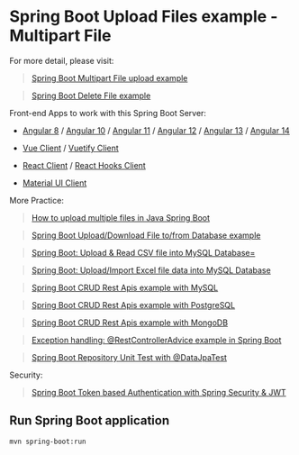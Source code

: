 # Spring Boot Upload Files example - Multipart File

For more detail, please visit:
> [Spring Boot Multipart File upload example](https://www.bezkoder.com/spring-boot-file-upload/)

> [Spring Boot Delete File example](https://www.bezkoder.com/spring-boot-delete-file/)

Front-end Apps to work with this Spring Boot Server:
- [Angular 8](https://www.bezkoder.com/angular-spring-boot-file-upload/) / [Angular 10](https://www.bezkoder.com/angular-10-file-upload/) / [Angular 11](https://www.bezkoder.com/angular-11-file-upload/) / [Angular 12](https://www.bezkoder.com/angular-12-file-upload/) / [Angular 13](https://www.bezkoder.com/angular-13-file-upload/) / [Angular 14](https://www.bezkoder.com/angular-14-file-upload/)

- [Vue Client](https://www.bezkoder.com/vue-axios-file-upload/) / [Vuetify Client](https://www.bezkoder.com/vuetify-file-upload/)

- [React Client](https://www.bezkoder.com/react-file-upload-axios/) / [React Hooks Client](https://www.bezkoder.com/react-hooks-file-upload/)

- [Material UI Client](https://www.bezkoder.com/material-ui-file-upload/)

More Practice:
> [How to upload multiple files in Java Spring Boot](https://www.bezkoder.com/spring-boot-upload-multiple-files/)

> [Spring Boot Upload/Download File to/from Database example](https://www.bezkoder.com/spring-boot-upload-file-database/)

> [Spring Boot: Upload & Read CSV file into MySQL Database=](https://www.bezkoder.com/spring-boot-upload-csv-file/)

> [Spring Boot: Upload/Import Excel file data into MySQL Database](https://www.bezkoder.com/spring-boot-upload-excel-file-database/)

> [Spring Boot CRUD Rest Apis example with MySQL](https://www.bezkoder.com/spring-boot-jpa-crud-rest-api/)

> [Spring Boot CRUD Rest Apis example with PostgreSQL](https://www.bezkoder.com/spring-boot-postgresql-example/)

> [Spring Boot CRUD Rest Apis example with MongoDB](https://www.bezkoder.com/spring-boot-mongodb-crud/)

> [Exception handling: @RestControllerAdvice example in Spring Boot](https://www.bezkoder.com/spring-boot-restcontrolleradvice/)

> [Spring Boot Repository Unit Test with @DataJpaTest](https://www.bezkoder.com/spring-boot-unit-test-jpa-repo-datajpatest/)

Security:
> [Spring Boot Token based Authentication with Spring Security & JWT](https://www.bezkoder.com/spring-boot-jwt-authentication/)

## Run Spring Boot application
```
mvn spring-boot:run
```
